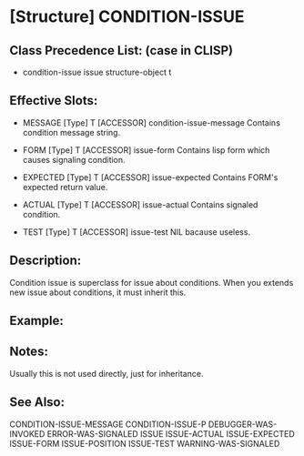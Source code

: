 # [Structure] CONDITION-ISSUE

## Class Precedence List: (case in CLISP)

* condition-issue issue structure-object t

## Effective Slots:

* MESSAGE [Type] T
[ACCESSOR] condition-issue-message
Contains condition message string.

* FORM [Type] T
[ACCESSOR] issue-form
Contains lisp form which causes signaling condition.

* EXPECTED [Type] T
[ACCESSOR] issue-expected
Contains FORM's expected return value.

* ACTUAL [Type] T
[ACCESSOR] issue-actual
Contains signaled condition.

* TEST [Type] T
[ACCESSOR] issue-test
NIL bacause useless.

## Description:
Condition issue is superclass for issue about conditions.
When you extends new issue about conditions, it must inherit this.

## Example:

## Notes: 
Usually this is not used directly, just for inheritance.

## See Also:

CONDITION-ISSUE-MESSAGE
CONDITION-ISSUE-P
DEBUGGER-WAS-INVOKED
ERROR-WAS-SIGNALED
ISSUE
ISSUE-ACTUAL
ISSUE-EXPECTED
ISSUE-FORM
ISSUE-POSITION
ISSUE-TEST
WARNING-WAS-SIGNALED

